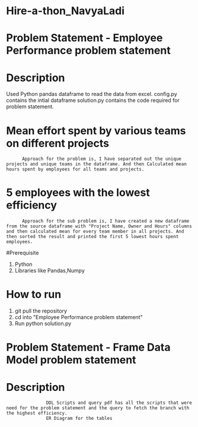 # Hire-a-thon_NavyaLadi

# Problem Statement - Employee Performance problem statement

# Description
Used Python pandas dataframe to read the data from excel. 
config.py contains the intial dataframe 
solution.py contains the code required for problem statement.

# Mean effort spent by various teams on different projects 

          Approach for the problem is, I have separated out the unique projects and unique teams in the dataframe. And then Calculated mean hours spent by employees for all teams and projects.

# 5 employees with the lowest efficiency 
          Approach for the sub problem is, I have created a new dataframe from the source dataframe with "Project Name, Owner and Hours" columns and then calculated mean for every team member in all projects. And then sorted the result and printed the first 5 lowest hours spent employees.

 #Prerequisite

1) Python
2) Libraries like Pandas,Numpy

# How to run
1) git pull the repository
2) cd into "Employee Performance problem statement"
3) Run python solution.py


# Problem Statement - Frame Data Model problem statement

# Description
                   DDL Scripts and query pdf has all the scripts that were need for the problem statement and the query to fetch the branch with the highest efficiency.
                   ER Diagram for the tables
